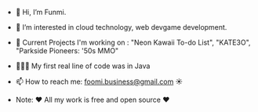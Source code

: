 - 👋 Hi, I’m  Funmi.
- 👀 I’m interested in cloud technology, web devgame development.
- 🔆 Current Projects I'm working on : "Neon Kawaii To-do List", "KATE3O", "Parkside Pioneers: '50s MMO"
- 👩🏾‍💻 My first real line of code was in Java
- 📫 How to reach me: foomi.business@gmail.com ☀




- Note: ❤️ All my work is free and open source ❤️


<!---
kat3o/kat3o is a ✨ special ✨ repository because its `README.md` (this file) appears on your GitHub profile.
You can click the Preview link to take a look at your changes.
--->
